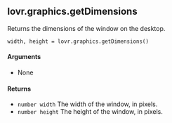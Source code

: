 <!--
category: reference
-->

lovr.graphics.getDimensions
---

Returns the dimensions of the window on the desktop.

    width, height = lovr.graphics.getDimensions()

#### Arguments

- None

#### Returns

- `number width` The width of the window, in pixels.
- `number height` The height of the window, in pixels.
